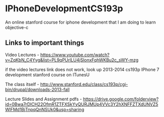 # IPhoneDevelopmentCS193p
An online stanford course for iphone development that I am doing to learn objective-c

## Links to important things
Video Lectures - https://www.youtube.com/watch?v=ZqKbN_C4Yvg&list=PL9qPUrlLU4jSlonxFqhWKBu2c_sWY-mzg

if the video lectures link does not work, look up 2013-2014 cs193p IPhone 7 development stanford course on ITunesU

The class itself - http://www.stanford.edu/class/cs193p/cgi-bin/drupal/downloads-2013-fall

Lecture Slides and Assignment pdfs - https://drive.google.com/folderview?id=0Bwa7rDlCH22OfmR1ZTFXSkYyQURJMUp4VVc3Y2hXNFFZTXdUNVZ5WlFMd1BjTnpqQnNSUk0&usp=sharing